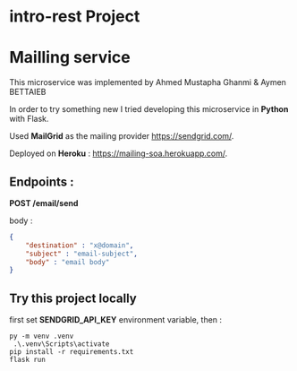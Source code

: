 # intro-rest Project

# Mailling service


This microservice was implemented by Ahmed Mustapha Ghanmi & Aymen BETTAIEB

In order to try something new I tried developing this microservice in **Python** with Flask.

Used **MailGrid** as the mailing provider https://sendgrid.com/.

Deployed on **Heroku** : https://mailing-soa.herokuapp.com/.

## Endpoints :
**POST /email/send**

body : 

````json
{
    "destination" : "x@domain",
    "subject" : "email-subject",
    "body" : "email body"
}
````

## Try this project locally 

first set **SENDGRID_API_KEY** environment variable, then : 

````shell
py -m venv .venv
 .\.venv\Scripts\activate
pip install -r requirements.txt 
flask run
````
